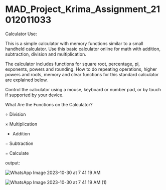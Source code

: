 # MAD_Project_Krima_Assignment_21012011033

Calculator Use:


This is a simple calculator with memory functions similar to a small handheld calculator. Use this basic calculator online for math with addition, subtraction, division and multiplication.

The calculator includes functions for square root, percentage, pi, exponents, powers and rounding. How to do repeating operations, higher powers and roots, memory and clear functions for this standard calculator are explained below.

Control the calculator using a mouse, keyboard or number pad, or by touch if supported by your device.


What Are the Functions on the Calculator?


÷   Division

×   Multiplication

+   Addition
   
−   Subtraction

=   Calculate






output:

![WhatsApp Image 2023-10-30 at 7 41 19 AM](https://github.com/kkjegoda/MAD_Project_Krima_Assignment_21012011033/assets/98658066/bfdd2ddf-f1db-4569-ad88-986cc434a568)



![WhatsApp Image 2023-10-30 at 7 41 19 AM (1)](https://github.com/kkjegoda/MAD_Project_Krima_Assignment_21012011033/assets/98658066/3ec06ddd-a5cd-41c6-a991-cbd3d567f4e5)

